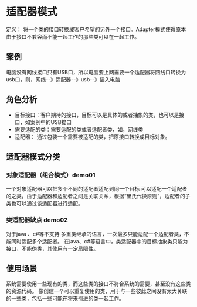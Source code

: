 # 适配器模式
定义： 将一个类的接口转换成客户希望的另外一个接口。Adapter模式使得原本由于接口不兼容而不能一起工作的那些类可以在一起工作。
## 案例
电脑没有网线接口只有USB口，所以电脑要上网需要一个适配器将网线口转换为usb口，则，网线--》适配器--》usb--》插入电脑
## 角色分析
* 目标接口：客户期待的接口，目标可以是具体的或者抽象的类，也可以是接口，如案例中的USB接口
* 需要适配的类：需要适配的类或者适配者类，如，网线类
* 适配器： 通过包装一个需要被适配的类，把原接口转换成目标对象。
## 适配器模式分类
### 对象适配器（组合模式）demo01
 一个对象适配器可以把多个不同的适配者适配到同一个目标
 可以适配一个适配者的之类，由于适配器和适配者之间是关联关系，根据“里氏代换原则”，适配者的子类也可以通过该适配器进行适配。
### 类适配器缺点 demo02
对于java 、c#等不支持 多重类继承的语言，一次最多只能适配一个适配者类，不能同时适配多个适配者。
在java、c#等语言中，类适配器中的目标抽象类只能为接口，不能伪类，其使用有一定局限性。

## 使用场景
系统需要使用一些现有的类，而这些类的接口不符合系统的需要，甚至没有这些类的资源代码。
像创建一个可以重复使用的类，用于与一些彼此之间没有太大关联的一些类，包括一些可能在将来引进的类一起工作。
